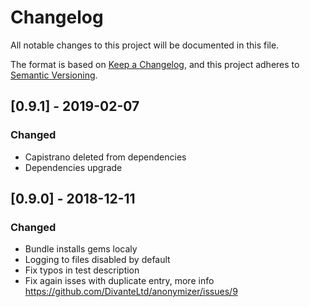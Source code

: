 # Changelog
All notable changes to this project will be documented in this file.

The format is based on [Keep a Changelog](https://keepachangelog.com/en/1.0.0/),
and this project adheres to [Semantic Versioning](https://semver.org/spec/v2.0.0.html).

## [0.9.1] - 2019-02-07
### Changed
- Capistrano deleted from dependencies
- Dependencies upgrade

## [0.9.0] - 2018-12-11
### Changed
- Bundle installs gems localy
- Logging to files disabled by default
- Fix typos in test description
- Fix again isses with duplicate entry, more info https://github.com/DivanteLtd/anonymizer/issues/9
